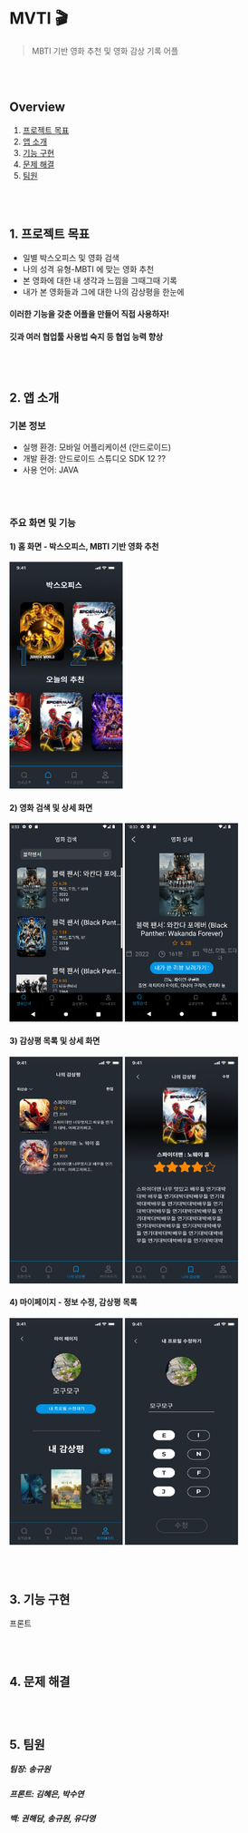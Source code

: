 MVTI 🎬
===========================================
> MBTI 기반 영화 추천 및 영화 감상 기록 어플  

<br/><br/>

## Overview
1. [프로젝트 목표](https://github.com/ohyyes/movieApp/blob/main/README.md#1-%ED%94%84%EB%A1%9C%EC%A0%9D%ED%8A%B8-%EB%AA%A9%ED%91%9C)
2. [앱 소개](https://github.com/ohyyes/movieApp/blob/main/README.md#2-%EC%95%B1-%EC%86%8C%EA%B0%9C)
3. [기능 구현](https://github.com/ohyyes/movieApp/blob/main/README.md#3-%EA%B8%B0%EB%8A%A5-%EA%B5%AC%ED%98%84)
4. [문제 해결](https://github.com/ohyyes/movieApp/blob/main/README.md#4-%EB%AC%B8%EC%A0%9C-%ED%95%B4%EA%B2%B0)
5. [팀원](https://github.com/ohyyes/movieApp/blob/main/README.md#5-%ED%8C%80%EC%9B%90)

<br/><br/>

## 1. 프로젝트 목표
* 일별 박스오피스 및 영화 검색  
* 나의 성격 유형-MBTI 에 맞는 영화 추천  
* 본 영화에 대한 내 생각과 느낌을 그때그때 기록  
* 내가 본 영화들과 그에 대한 나의 감상평을 한눈에
#### 이러한 기능을 갖춘 어플을 만들어 직접 사용하자!
#### 깃과 여러 협업툴 사용법 숙지 등 협업 능력 향상

<br/><br/>

## 2. 앱 소개 
### 기본 정보
* 실행 환경: 모바일 어플리케이션 (안드로이드)
* 개발 환경: 안드로이드 스튜디오 SDK 12 ??
* 사용 언어: JAVA

<br/><br/>

### 주요 화면 및 기능
#### 1) 홈 화면 - 박스오피스, MBTI 기반 영화 추천
<img src="README.assets/Home.png" width="200" height="400"/>

#### 2) 영화 검색 및 상세 화면
<img src="README.assets/검색.png" width="200" height="350"/>
<img src="README.assets/검색(1).png" width="200" height="350"/>

#### 3) 감상평 목록 및 상세 화면
<img src="README.assets/감상평 목록 1.png" width="200" height="400"/>
<img src="README.assets/감상평상세 1 - 데이터 있음.png" width="200" height="400"/>

#### 4) 마이페이지 - 정보 수정, 감상평 목록
<img src="README.assets/마이페이지.png" width="200" height="400"/>
<img src="README.assets/마이페이지 - mbti.png" width="200" height="400"/>

<br/><br/>

## 3. 기능 구현
프론트

<br/><br/>

## 4. 문제 해결

<br/><br/>

## 5. 팀원
##### 팀장: 송규원
##### 프론트: 김혜은, 박수연
##### 백: 권해담, 송규원, 유다영
